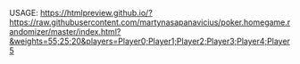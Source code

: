 USAGE:
https://htmlpreview.github.io/?https://raw.githubusercontent.com/martynasapanavicius/poker.homegame.randomizer/master/index.html?&weights=55;25;20&players=Player0;Player1;Player2;Player3;Player4;Player5
